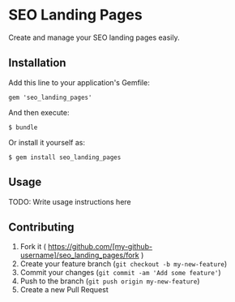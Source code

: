 # SEO Landing Pages

Create and manage your SEO landing pages easily.

## Installation

Add this line to your application's Gemfile:

    gem 'seo_landing_pages'

And then execute:

    $ bundle

Or install it yourself as:

    $ gem install seo_landing_pages

## Usage

TODO: Write usage instructions here

## Contributing

1. Fork it ( https://github.com/[my-github-username]/seo_landing_pages/fork )
2. Create your feature branch (`git checkout -b my-new-feature`)
3. Commit your changes (`git commit -am 'Add some feature'`)
4. Push to the branch (`git push origin my-new-feature`)
5. Create a new Pull Request

